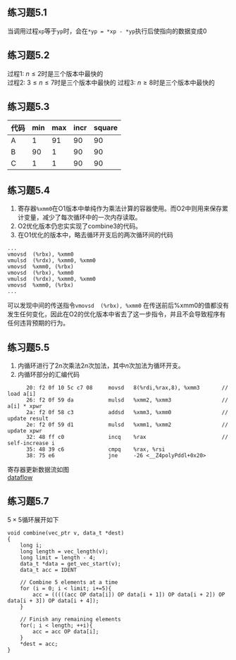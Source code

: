 ## 练习题5.1
当调用过程`xp`等于`yp`时，会在`*yp = *xp - *yp`执行后使指向的数据变成0

## 练习题5.2
过程1: $n \le 2$时是三个版本中最快的  
过程2: $3\le n \le 7$时是三个版本中最快的
过程3: $n \ge 8$时是三个版本中最快的

## 练习题5.3
| 代码 | min | max | incr | square |
| ---- | --- | --- | ---- | ------ |
| A    | 1   | 91  | 90   | 90     |
| B    | 90  | 1   | 90   | 90     |
| C    | 1   | 1   | 90   | 90     |

## 练习题5.4
1. 寄存器`%xmm0`在O1版本中单纯作为乘法计算的容器使用。而O2中则用来保存累计变量，减少了每次循环中的一次内存读取。
2. O2优化版本仍忠实实现了combine3的代码。
3. 在O1优化的版本中，略去循环开支后的两次循环间的代码
```
...
vmovsd  (%rbx), %xmm0
vmulsd  (%rdx), %xmm0, %xmm0
vmovsd  %xmm0, (%rbx)
vmovsd  (%rbx), %xmm0
vmulsd  (%rdx), %xmm0, %xmm0
vmovsd  %xmm0, (%rbx)
...
```
可以发现中间的传送指令`vmovsd  (%rbx), %xmm0`
在传送前后%xmm0的值都没有发生任何变化，因此在O2的优化版本中省去了这一步指令，并且不会导致程序有任何违背预期的行为。

## 练习题5.5
1. 内循环进行了$2n$次乘法$2n$次加法，其中$n$次加法为循环开支。
2. 内循环部分的汇编代码
```
      20: f2 0f 10 5c c7 08     movsd   8(%rdi,%rax,8), %xmm3       // load a[i]
      26: f2 0f 59 da           mulsd   %xmm2, %xmm3                // a[i] * xpwr
      2a: f2 0f 58 c3           addsd   %xmm3, %xmm0                // update result
      2e: f2 0f 59 d1           mulsd   %xmm1, %xmm2                // update xpwr
      32: 48 ff c0              incq    %rax                        // self-increase i
      35: 48 39 c6              cmpq    %rax, %rsi 
      38: 75 e6                 jne     -26 <__Z4polyPddl+0x20>
```
寄存器更新数据流如图  
[dataflow](../res/img/cp5_practice_5.7.png)
## 练习题5.7
$5\times 5$循环展开如下
```
void combine(vec_ptr v, data_t *dest)
{
    long i;
    long length = vec_length(v);
    long limit = length - 4;
    data_t *data = get_vec_start(v);
    data_t acc = IDENT

    // Combine 5 elements at a time
    for (i = 0; i < limit; i+=5){
        acc = (((((acc OP data[i]) OP data[i + 1]) OP data[i + 2]) OP data[i + 3]) OP data[i + 4]);
    }
    
    // Finish any remaining elements
    for(; i < length; ++i){
        acc = acc OP data[i];
    }
    *dest = acc;
}
```